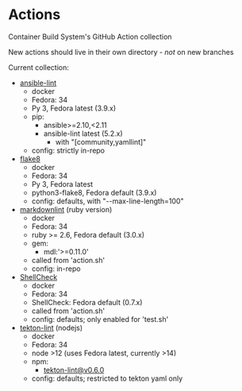 # Actions

Container Build System's GitHub Action collection

New actions should live in their own directory - *not* on new branches

Current collection:

- [ansible-lint][]
  - docker
  - Fedora: 34
  - Py 3, Fedora latest (3.9.x)
  - pip:
    - ansible>=2.10,<2.11
    - ansible-lint latest (5.2.x)
      - with "[community,yamllint]"
  - config: strictly in-repo
- [flake8][]
  - docker
  - Fedora: 34
  - Py 3, Fedora latest
  - python3-flake8, Fedora default (3.9.x)
  - config: defaults, with "--max-line-length=100"
- [markdownlint][] (ruby version)
  - docker
  - Fedora: 34
  - ruby >= 2.6, Fedora default (3.0.x)
  - gem:
    - mdl:'>=0.11.0'
  - called from 'action.sh'
  - config: in-repo
- [ShellCheck][]
  - docker
  - Fedora: 34
  - ShellCheck: Fedora default (0.7.x)
  - called from 'action.sh'
  - config: defaults; only enabled for 'test.sh'
- [tekton-lint][] (nodejs)
  - docker
  - Fedora: 34
  - node >12 (uses Fedora latest, currently >14)
  - npm:
    - tekton-lint@v0.6.0
  - config: defaults; restricted to tekton yaml only

[ansible-lint]: ./ansible-lint/README.md
[flake8]: ./flake8/README.md
[markdownlint]: ./markdownlint/README.md
[ShellCheck]: ./shellcheck/README.md
[tekton-lint]: ./tekton-lint/README.md
